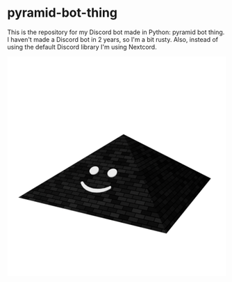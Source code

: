 # pyramid-bot-thing
This is the repository for my Discord bot made in Python: pyramid bot thing.
I haven't made a Discord bot in 2 years, so I'm a bit rusty. Also, instead of using the default Discord library I'm using Nextcord.

![pyramidcap](https://github.com/lukan2690/pyramid-bot-thing/blob/main/pyramidcap.png)
